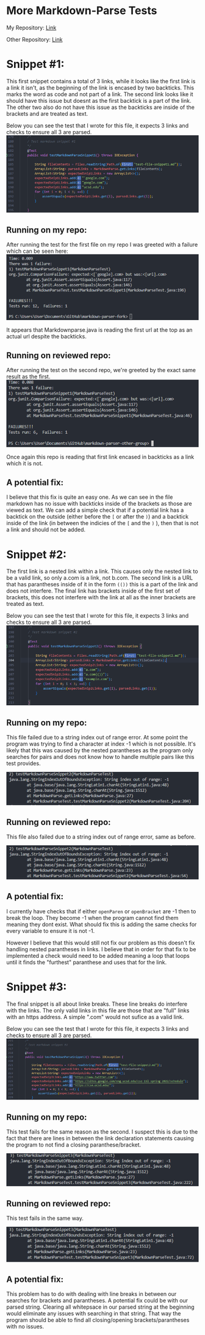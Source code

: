 More Markdown-Parse Tests
========================
My Repository: [Link](https://github.com/TheJoeship/markdown-parser-fork)

Other Repository: [Link](https://github.com/TheJoeship/markdown-parser-other-group)

Snippet #1:
=======
This first snippet contains a total of 3 links, while it looks like the first link is a link it isn't, as the beginning of the link is encased by two backticks. This marks the word as code and not part of a link. The second link looks like it should have this issue but doesnt as the first backtick is a part of the link. The other two also do not have this issue as the backticks are inside of the brackets and are treated as text. 

Below you can see the test that I wrote for this file, it expects 3 links and checks to ensure all 3 are parsed.
![Image](test1redo2.png)

Running on my repo:
------
After running the test for the first file on my repo I was greeted with a failure which can be seen here:
![Image](test1failure.png)

It appears that Markdownparse.java is reading the first url at the top as an actual url despite the backticks.

Running on reviewed repo:
------
After running the test on the second repo, we're greeted by the exact same result as the first.
![Image](test1failure2.png)

Once again this repo is reading that first link encased in backticks as a link which it is not.

A potential fix:
-------
I believe that this fix is quite an easy one. As we can see in the file markdown has no issue with backticks inside of the brackets as those are viewed as text. We can add a simple check that if a potential link has a backtick on the outside (either before the `[` or after the `)`) and a backtick inside of the link (in between the indicies of the `[` and the `)` ), then that is not a link and should not be added.

Snippet #2:
=======

The first link is a nested link within a link. This causes only the nested link to be a valid link, so only a.com is a link, not b.com. The second link is a URL that has parantheses inside of it in the form `(())` this is a part of the link and does not interfere. The final link has brackets inside of the first set of brackets, this does not interfere with the link at all as the inner brackets are treated as text.

Below you can see the test that I wrote for this file, it expects 3 links and checks to ensure all 3 are parsed.
![Image](test2redo2.png)

Running on my repo:
------
This file failed due to a string index out of range error. At some point the program was trying to find a character at index -1 which is not possible. It's likely that this was caused by the nested parantheses as the program only searches for pairs and does not know how to handle multiple pairs like this test provides.

![Image](test2failure.png)

Running on reviewed repo:
------
This file also failed due to a string index out of range error, same as before.

![Image](test2failure2.png)

A potential fix:
-------
I currently have checks that if either `openParen` or `openBracket` are -1 then to break the loop. They become -1 when the program cannot find them meaning they dont exist. What should fix this is adding the same checks for every variable to ensure it is not -1.

However I believe that this would still not fix our problem as this doesn't fix handling nested parantheses in links. I believe that in order for that fix to be implemented a check would need to be added meaning a loop that loops until it finds the "furthest" paranthese and uses that for the link.

Snippet #3:
=======

The final snippet is all about linke breaks. These line breaks do interfere with the links. The only valid links in this file are those that are "full" links with an https address. A simple ".com" would not sufice as a valid link. 

Below you can see the test that I wrote for this file, it expects 3 links and checks to ensure all 3 are parsed.
![Image](test3redo2.png)

Running on my repo:
------
This test fails for the same reason as the second. I suspect this is due to the fact that there are lines in between the link declaration statements causing the program to not find a closing paranthese/bracket.

![Image](test3failure.png)

Running on reviewed repo:
------
This test fails in the same way.

![Image](test3failure2.png)

A potential fix:
------------
This problem has to do with dealing with line breaks in between our searches for brackets and parantheses. A potential fix could be with our parsed string. Clearing all whitepsace in our parsed string at the beginning would eliminate any issues with searching in that string. That way the program should be able to find all closing/opening brackets/parantheses with no issues. 